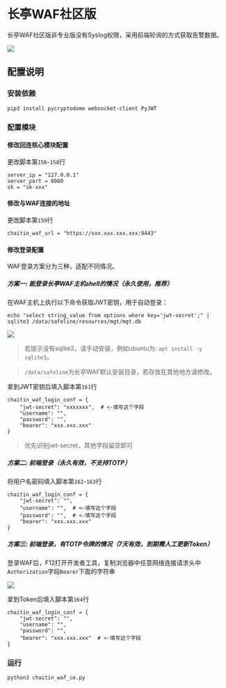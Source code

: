 # 长亭WAF社区版

长亭WAF社区版非专业版没有Syslog权限，采用前端轮询的方式获取告警数据。

![](https://raw.githubusercontent.com/sec-report/SecAutoBan/main/device/alarm/chaitin_waf_ce/img/1.jpg)

## 配置说明

### 安装依赖

```
pip3 install pycryptodome websocket-client PyJWT
```

### 配置模块

#### 修改回连核心模块配置

更改脚本第`156`-`158`行

```
server_ip = "127.0.0.1"
server_port = 8080
sk = "sk-xxx"
```

#### 修改与WAF连接的地址

更改脚本第`159`行

```
chaitin_waf_url = "https://xxx.xxx.xxx.xxx:9443"
```

#### 修改登录配置

WAF登录方案分为三种，适配不同情况。

##### 方案一: 能登录长亭WAF主机shell的情况（永久使用，推荐）

在WAF主机上执行以下命令获取JWT密钥，用于自动登录：

```shell
echo "select string_value from options where key='jwt-secret';" | sqlite3 /data/safeline/resources/mgt/mgt.db
```

![](https://raw.githubusercontent.com/sec-report/SecAutoBan/main/device/alarm/chaitin_waf_ce/img/2.jpg)

> 若提示没有sqlite3，请手动安装，例如ubuntu为: `apt install -y sqlite3`。

> `/data/safeline`为长亭WAF默认安装目录，若存放在其他地方请修改。

拿到JWT密钥后填入脚本第`161`行

```
chaitin_waf_login_conf = {
    "jwt-secret": "xxxxxxx",  # <-填写这个字段
    "username": "",
    "password": "",
    "bearer": "xxx.xxx.xxx"
}
```

> 优先识别jwt-secret，其他字段留空即可

##### 方案二: 前端登录（永久有效，不支持TOTP）

将用户名密码填入脚本第`162`-`163`行

```
chaitin_waf_login_conf = {
    "jwt-secret": "",
    "username": "",  # <-填写这个字段
    "password": "",  # <-填写这个字段
    "bearer": "xxx.xxx.xxx"
}
```

##### 方案三: 前端登录，有TOTP令牌的情况（7天有效，到期需人工更新Token）

登录WAF后，F12打开开发者工具，复制浏览器中任意网络连接请求头中`Authorization`字段`Bearer`下面的字符串

![](https://raw.githubusercontent.com/sec-report/SecAutoBan/main/device/alarm/chaitin_waf_ce/img/3.jpg)

拿到Token后填入脚本第`164`行

```
chaitin_waf_login_conf = {
    "jwt-secret": "",
    "username": "",
    "password": "",
    "bearer": "xxx.xxx.xxx"  # <-填写这个字段
}
```

### 运行

```shell
python3 chaitin_waf_ce.py
```
